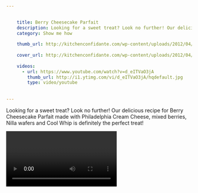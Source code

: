 ```yaml
---

    
    title: Berry Cheesecake Parfait
    description: Looking for a sweet treat? Look no further! Our delicious recipe for Berry Cheesecake Parfait made with Philadelphia Cream Cheese, mixed berries, Nilla wafers and Cool Whip is definitely the perfect treat! 
    category: Show me how
    
    thumb_url: http://kitchenconfidante.com/wp-content/uploads/2012/04/Lemon-Berry-Cheesecake-Parfait-Kitchen-Confidante-Parfait.jpg
    
    cover_url: http://kitchenconfidante.com/wp-content/uploads/2012/04/Lemon-Berry-Cheesecake-Parfait-Kitchen-Confidante-Parfait.jpg
    
    videos:
      - url: https://www.youtube.com/watch?v=d_eITVaO3jA
        thumb_url: http://i1.ytimg.com/vi/d_eITVaO3jA/hqdefault.jpg
        type: video/youtube
        
    
---
```


Looking for a sweet treat? Look no further! Our delicious recipe for Berry Cheesecake Parfait made with Philadelphia Cream Cheese, mixed berries, Nilla wafers and Cool Whip is definitely the perfect treat! 


<video data-media-id="videos:1">